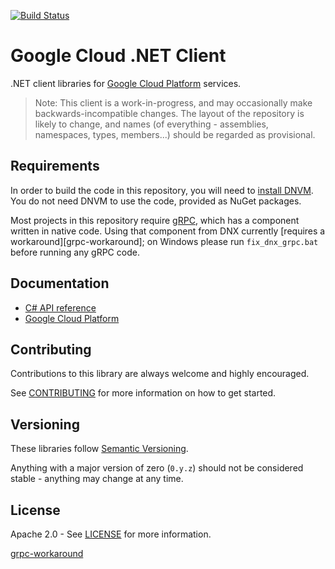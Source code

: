 [![Build Status](https://travis-ci.org/GoogleCloudPlatform/gcloud-dotnet.svg?branch=master)](https://travis-ci.org/GoogleCloudPlatform/gcloud-dotnet)

Google Cloud .NET Client
========================

.NET client libraries for [Google Cloud Platform][cloud-platform] services.

> Note: This client is a work-in-progress, and may occasionally
> make backwards-incompatible changes. The layout of the repository
> is likely to change, and names (of everything - assemblies,
> namespaces, types, members...) should be regarded as provisional.

Requirements
------

In order to build the code in this repository, you will need
to [install DNVM][dnvm]. You do not need DNVM to use the code,
provided as NuGet packages.

Most projects in this repository require [gRPC], which has a
component written in native code. Using that component from DNX
currently [requires a workaround][grpc-workaround]; on Windows please run `fix_dnx_grpc.bat`
before running any gRPC code.

Documentation
-------------

- [C# API reference](http://googlecloudplatform.github.io/gcloud-dotnet/)
- [Google Cloud Platform](https://cloud.google.com/docs/)

Contributing
------------

Contributions to this library are always welcome and highly encouraged.

See [CONTRIBUTING] for more information on how to get started.

Versioning
----------

These libraries follow [Semantic Versioning](http://semver.org/).

Anything with a major version of zero (``0.y.z``) should not be
considered stable - anything may change at any time.

License
-------

Apache 2.0 - See [LICENSE] for more information.


[CONTRIBUTING]:https://github.com/GoogleCloudPlatform/gcloud-dotnet/blob/master/CONTRIBUTING.md
[LICENSE]: https://github.com/GoogleCloudPlatform/gcloud-dotnet/blob/master/LICENSE
[cloud-platform]: https://cloud.google.com/
[dnvm]: http://docs.asp.net/en/latest/getting-started/index.html
[gRPC]: http://grpc.io
[grpc-workaround](https://github.com/grpc/grpc/issues/4872)
